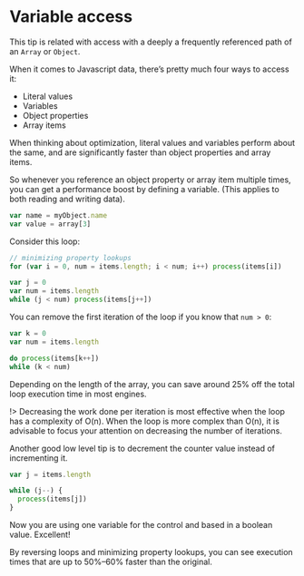 # Variable access

This tip is related with access with a deeply a frequently referenced path of an `Array` or `Object`.

When it comes to Javascript data, there’s pretty much four ways to access it: 

- Literal values
- Variables
- Object properties
- Array items

When thinking about optimization, literal values and variables perform about the same, and are significantly faster than object properties and array items. 

So whenever you reference an object property or array item multiple times, you can get a performance boost by defining a variable. (This applies to both reading and writing data).

```js
var name = myObject.name
var value = array[3]
```

Consider this loop:

```js
// minimizing property lookups
for (var i = 0, num = items.length; i < num; i++) process(items[i])
```

```js
var j = 0
var num = items.length
while (j < num) process(items[j++])
```

You can remove the first iteration of the loop if you know that `num > 0`:

```js
var k = 0
var num = items.length

do process(items[k++])
while (k < num)
```

Depending on the length of the array, you can save around 25% off the total loop execution time in most engines.

!> Decreasing the work done per iteration is most effective when the loop has a complexity of O(n). When the loop is more complex than O(n), it is advisable to focus your attention on decreasing the number of iterations.

Another good low level tip is to decrement the counter value instead of incrementing it.

```js
var j = items.length

while (j--) {
  process(items[j])
}
```

Now you are using one variable for the control and based in a boolean value. Excellent!

By reversing loops and minimizing property lookups, you can see execution times that are up to 50%–60% faster than the original.